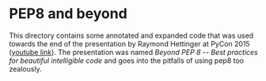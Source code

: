 # PEP8 and beyond

This directory contains some annotated and expanded code that was used towards the end of the presentation by Raymond Hettinger at PyCon 2015 ([youtube link](https://www.youtube.com/watch?v=wf-BqAjZb8M)). The presentation was named *Beyond PEP 8 -- Best practices for beautiful intelligible code* and goes into the pitfalls of using pep8 too zealously.